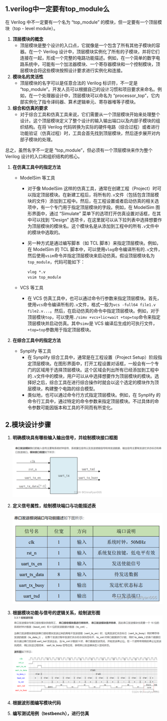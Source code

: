 ## 1.verilog中一定要有top_module么

在 Verilog 中不一定要有一个名为 “top_module” 的模块，但一定要有一个顶层模块（top - level module）。

1. **顶层模块的概念**
   - 顶层模块是整个设计的入口点，它就像是一个包含了所有其他子模块的容器。在一个 Verilog 设计中，顶层模块实例化了所有的子模块，并将它们连接在一起，形成一个完整的电路功能描述。例如，在一个简单的数字电路系统中，可能有一个加法器模块、一个寄存器模块和一个控制模块，顶层模块会将这些模块按照设计要求进行实例化和连接。
2. **模块名的灵活性**
   - 顶层模块的名字可以是任意合法的 Verilog 标识符，不一定是 “top_module”。开发人员可以根据自己的设计习惯和项目要求来命名。例如，在一个处理器设计中，顶层模块可以命名为 “processor_top”，它内部实例化了指令译码器、算术逻辑单元、寄存器堆等子模块。
3. **综合和仿真的要求**
   - 对于综合工具和仿真工具来说，它们需要从一个顶层模块开始来处理整个设计。这个顶层模块定义了整个设计的输入输出端口以及内部子模块的组织结构。在将 Verilog 代码转换为实际的硬件电路（综合过程）或者进行功能验证（仿真过程）时，工具会首先找到顶层模块，然后逐步展开对内部子模块的处理。

总之，虽然名字不一定是 “top_module”，但必须有一个顶层模块来作为整个 Verilog 设计的入口和组织结构的核心。

1. **在仿真工具中的指定方法**

   - ModelSim 等工具

     - 对于像 ModelSim 这样的仿真工具，通常在创建工程（Project）时可以指定顶层模块。在新建工程后，将所有的`.v`文件（包括包含顶层模块的文件）添加到工程中。然后，在工程设置或者启动仿真的相关选项中，有一个专门用于指定顶层模块的字段。例如，在 ModelSim 图形界面中，通过 “Simulate” 菜单下的选项打开仿真设置对话框，在其中可以找到 “Design” 选项卡，在这里就可以从下拉列表中选择想要作为顶层模块的模块名。这个模块名是从添加到工程中的所有`.v`文件中的模块中选取的。

     - 另一种方式是通过编写脚本（如 TCL 脚本）来指定顶层模块。例如，在 ModelSim 的 TCL 脚本中，可以使用`vlog`命令编译所有的`.v`文件，然后使用`vsim`命令并指定顶层模块来启动仿真。假设顶层模块名为`top_module`，代码可能如下：

       ```tcl
       vlog *.v
       vsim top_module
       ```

   - VCS 等工具

     - 在 VCS 仿真工具中，也可以通过命令行参数来指定顶层模块。首先，使用`vcs`命令编译所有的`.v`文件，格式一般为`vcs -full64 file1.v file2.v...`。然后，在启动仿真的命令中指定顶层模块。例如，对于顶层模块`top`，可以使用`./simv +vcs+lic+wait +top=top`命令来指定顶层模块并启动仿真。其中`simv`是 VCS 编译后生成的可执行文件，`+top=top`参数用于指定顶层模块。

2. **在综合工具中的指定方法**

   - Synplify 等工具
     - 在 Synplify 综合工具中，通常是在工程设置（Project Setup）阶段指定顶层模块。在图形界面中，打开工程设置对话框，一般会有一个专门的区域用于选择顶层模块。这个区域会列出所有已经添加到工程中的`.v`文件中的模块，用户可以从中选择想要作为顶层模块的模块。选择好之后，综合工具在进行综合操作时就会以这个选定的模块作为顶层模块，构建整个电路的综合模型。
     - 类似地，也可以通过命令行方式指定顶层模块。例如，在 Synplify 的命令行工具中，通过特定的命令参数来指定顶层模块。不过具体的命令参数可能因版本和工具的不同而有所变化。

## 2.模块设计步骤

1. **明确模块具有哪些输入输出信号，并绘制模块接口框图**

   ![image-20241227183630035](asset/image-20241227183630035.png)

2. **定义信号属性，绘制模块端口与功能描述表**

   ![image-20241227183650534](asset/image-20241227183650534.png)

3. **根据模块功能与信号的逻辑关系，绘制波形图**
   ![image-20241227183708117](asset/image-20241227183708117.png)

4. **根据波形图编写模块代码**

5. **编写测试用例（testbench），进行仿真**